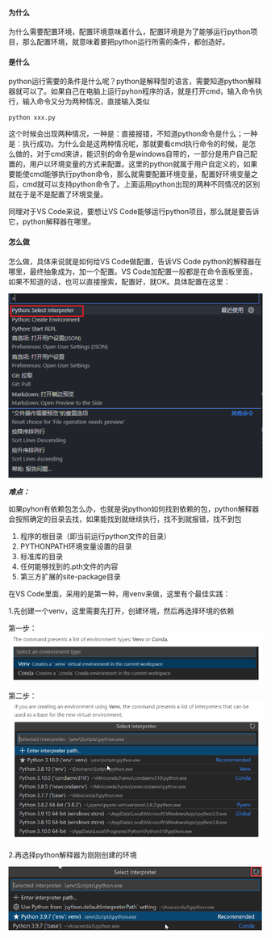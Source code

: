 
#### 为什么

 为什么需要配置环境，配置环境意味着什么，配置环境是为了能够运行python项目，那么配置环境，就意味着要把python运行所需的条件，都创造好。


#### 是什么

 python运行需要的条件是什么呢？python是解释型的语言，需要知道python解释器就可以了。如果自己在电脑上运行pyhon程序的话，就是打开cmd，输入命令执行，输入命令又分为两种情况，直接输入类似
 ```
 python xxx.py
 ```
 这个时候会出现两种情况，一种是：直接报错，不知道python命令是什么；一种是：执行成功。为什么会是这两种情况呢，那就要看cmd执行命令的时候，是怎么做的，对于cmd来讲，能识别的命令是windows自带的，一部分是用户自己配置的，用户以环境变量的方式来配置。这里的python就属于用户自定义的，如果要能使cmd能够执行python命令，那么就需要配置环境变量，配置好环境变量之后，cmd就可以支持python命令了。上面运用python出现的两种不同情况的区别就在于是不是配置了环境变量。
 
 同理对于VS Code来说，要想让VS Code能够运行python项目，那么就是要告诉它，python解释器在哪里。

 #### 怎么做

怎么做，具体来说就是如何给VS Code做配置，告诉VS Code python的解释器在哪里，最终抽象成为，加一个配置。VS Code加配置一般都是在命令面板里面，如果不知道的话，也可以直接搜索，配置好，就OK。具体配置在这里：

![1](.\image/select%20Interperter.png)

***难点：***

如果pyhon有依赖包怎么办，也就是说python如何找到依赖的包，python解释器会按照确定的目录去找，如果能找到就继续执行，找不到就报错，找不到包

1. 程序的根目录（即当前运行python文件的目录）
2. PYTHONPATH环境变量设置的目录
3. 标准库的目录
4. 任何能够找到的.pth文件的内容
5. 第三方扩展的site-package目录

在VS Code里面，采用的是第一种，用venv来做，这里有个最佳实践：

1.先创建一个venv，这里需要先打开，创建环境，然后再选择环境的依赖

第一步：
![](.\image/create%20env.png)

第二步：
![](.\image/select%20env%20base.png)


2.再选择python解释器为刚刚创建的环境

![](.\image/select%20interperter1.png)  